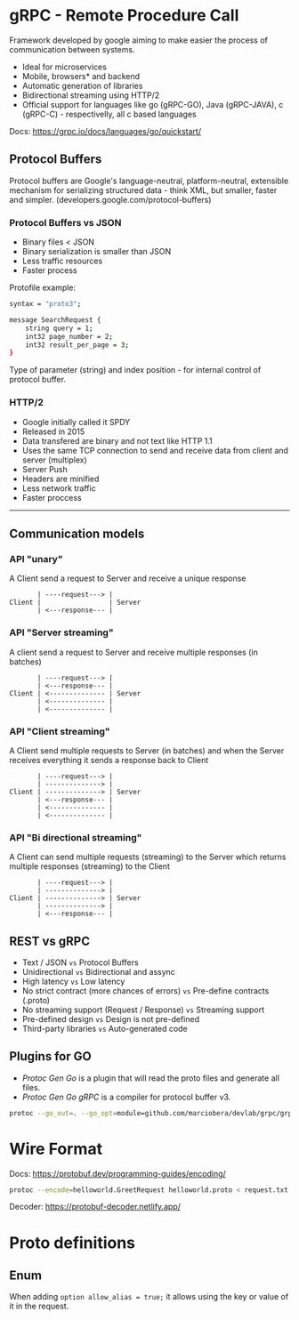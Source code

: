 # gRPC - Remote Procedure Call
Framework developed by google aiming to make easier the process of communication between systems.

* Ideal for microservices
* Mobile, browsers* and backend
* Automatic generation of libraries
* Bidirectional streaming using HTTP/2
* Official support for languages like go (gRPC-GO), Java (gRPC-JAVA), c (gRPC-C) - respectivelly, all c based languages

Docs: https://grpc.io/docs/languages/go/quickstart/

## Protocol Buffers
Protocol buffers are Google's language-neutral, platform-neutral, extensible mechanism for serializing structured data - think XML, but smaller, faster and simpler. (developers.google.com/protocol-buffers)

### Protocol Buffers vs JSON
* Binary files < JSON
* Binary serialization is smaller than JSON
* Less traffic resources
* Faster process

Protofile example:
```bash
syntax = "proto3";

message SearchRequest {
    string query = 1;
    int32 page_number = 2;
    int32 result_per_page = 3;
}
```
Type of parameter (string) and index position - for internal control of protocol buffer.

### HTTP/2
* Google initially called it SPDY
* Released in 2015
* Data transfered are binary and not text like HTTP 1.1
* Uses the same TCP connection to send and receive data from client and server (multiplex)
* Server Push
* Headers are minified
* Less network traffic
* Faster proccess

---

## Communication models

### API "unary"

A Client send a request to Server and receive a unique response
```
       | ----request---> |
Client |                 | Server
       | <---response--- |
```

### API "Server streaming"

A client send a request to Server and receive multiple responses (in batches)

```
       | ----request---> |
       | <---response--- |
Client | <-------------- | Server
       | <-------------- |
       | <-------------- |
```

### API "Client streaming"

A Client send multiple requests to Server (in batches) and when the Server receives everything it sends a response back to Client
```
       | ----request---> |
       | --------------> |
Client | --------------> | Server
       | <---response--- |
       | <-------------- |
       | <-------------- |
```

### API "Bi directional streaming"

A Client can send multiple requests (streaming) to the Server which returns multiple responses (streaming) to the Client
```
       | ----request---> |
       | --------------> |
Client | --------------> | Server
       | --------------> |
       | <---response--- |
```

## REST vs gRPC

* Text / JSON `vs` Protocol Buffers
* Unidirectional `vs` Bidirectional and assync
* High latency `vs` Low latency
* No strict contract (more chances of errors) `vs` Pre-define contracts (.proto)
* No streaming support (Request / Response) `vs` Streaming support
* Pre-defined design `vs` Design is not pre-defined
* Third-party libraries `vs` Auto-generated code

## Plugins for GO
* *Protoc Gen Go* is a plugin that will read the proto files and generate all files.
* *Protoc Gen Go gRPC* is a compiler for protocol buffer v3.

```bash
protoc --go_out=. --go_opt=module=github.com/marciobera/devlab/grpc/grpc-go --go-grpc_out=. --go-grpc_opt=module=github.com/marciobera/devlab/grpc/grpc-go helloworld/proto/helloworld.proto
```

# Wire Format

Docs: https://protobuf.dev/programming-guides/encoding/

```bash
protoc --encode=helloworld.GreetRequest helloworld.proto < request.txt > wire_format.bin
```

Decoder: https://protobuf-decoder.netlify.app/


# Proto definitions

## Enum
When adding `option allow_alias = true;` it allows using the key or value of it in the request.
